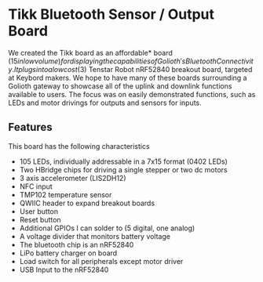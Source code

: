# Tikk Bluetooth Sensor / Output Board

We created the Tikk board as an affordable* board ($15 in low volume) for displaying the capabilities of Golioth's Bluetooth Connectivity. It plugs into a low cost ($3) Tenstar Robot nRF52840 breakout board, targeted at Keybord makers. We hope to have many of these boards surrounding a Golioth gateway to showcase all of the uplink and downlink functions available to users. The focus was on easily demonstrated functions, such as LEDs and motor drivings for outputs and sensors for inputs.

## Features

This board has the following characteristics

* 105 LEDs, individually addressable in a 7x15 format (0402 LEDs)
* Two HBridge chips for driving a single stepper or two dc motors
* 3 axis accelerometer (LIS2DH12)
* NFC input
* TMP102 temperature sensor
* QWIIC header to expand breakout boards
* User button
* Reset button
* Additional GPIOs I can solder to (5 digital, one analog)
* A voltage divider that monitors battery voltage 
* The bluetooth chip is an nRF52840
* LiPo battery charger on board
* Load switch for all peripherals except motor driver
* USB Input to the nRF52840